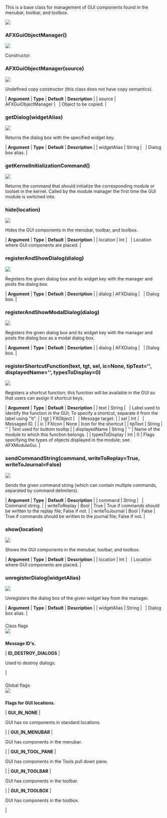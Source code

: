 This is a base class for management of GUI components found in the menubar, toolbar, and toolbox.

![](https://help.3ds.com/2023/English/DSSIMULIA_Established/SIMACAERefImages/gui-afxguiobjectmanager.png)

### AFXGuiObjectManager()  
![](https://help.3ds.com/2023/English/DSSIMULIA_Established/IconsReference/butix_top_wline.png)

Constructor.

### AFXGuiObjectManager(source)  
![](https://help.3ds.com/2023/English/DSSIMULIA_Established/IconsReference/butix_top_wline.png)

Undefined copy constructor (this class does not have copy semantics).

| **Argument** | **Type** | **Default** | **Description** |
| source | AFXGuiObjectManager |   | Object to be copied. |

### getDialog(widgetAlias)  
![](https://help.3ds.com/2023/English/DSSIMULIA_Established/IconsReference/butix_top_wline.png)

Returns the dialog box with the specified widget key.

| **Argument** | **Type** | **Default** | **Description** |
| widgetAlias | String |   | Dialog box alias. |

### getKernelInitializationCommand()  
![](https://help.3ds.com/2023/English/DSSIMULIA_Established/IconsReference/butix_top_wline.png)

Returns the command that should initialize the corresponding module or toolset in the kernel. Called by the module manager the first time the GUI module is switched into.

### hide(location)  
![](https://help.3ds.com/2023/English/DSSIMULIA_Established/IconsReference/butix_top_wline.png)

Hides the GUI components in the menubar, toolbar, and toolbox.

| **Argument** | **Type** | **Default** | **Description** |
| location | Int |   | Location where GUI components are placed. |

### registerAndShowDialog(dialog)  
![](https://help.3ds.com/2023/English/DSSIMULIA_Established/IconsReference/butix_top_wline.png)

Registers the given dialog box and its widget key with the manager and posts the dialog box.

| **Argument** | **Type** | **Default** | **Description** |
| dialog | AFXDialog |   | Dialog box. |

### registerAndShowModalDialog(dialog)  
![](https://help.3ds.com/2023/English/DSSIMULIA_Established/IconsReference/butix_top_wline.png)

Registers the given dialog box and its widget key with the manager and posts the dialog box as a modal dialog box.

| **Argument** | **Type** | **Default** | **Description** |
| dialog | AFXDialog |   | Dialog box. |

### registerShortcutFunction(text, tgt, sel, ic=None, tipText='', displayedName='', typesToDisplay=0)  
![](https://help.3ds.com/2023/English/DSSIMULIA_Established/IconsReference/butix_top_wline.png)

Registers a shortcut function; this function will be available in the GUI so that users can assign it shortcut keys.

| **Argument** | **Type** | **Default** | **Description** |
| text | String |   | Label used to identify the function in the GUI; To specify a shortcut, separate it from the label using "\\t". |
| tgt | FXObject |   | Message target. |
| sel | Int |   | Messaged ID. |
| ic | FXIcon | None | Icon for the shortcut |
| tipText | String | '' | Text used for buttom tooltip |
| displayedName | String | '' | Name of the module to which this function belongs. |
| typesToDisplay | Int | 0 | Flags specifying the types of objects displayed in the module; see AFXModuleGui. |

### sendCommandString(command, writeToReplay=True, writeToJournal=False)  
![](https://help.3ds.com/2023/English/DSSIMULIA_Established/IconsReference/butix_top_wline.png)

Sends the given command string (which can contain multiple commands, separated by command delimiters).

| **Argument** | **Type** | **Default** | **Description** |
| command | String |   | Command string. |
| writeToReplay | Bool | True | True if commands should be written to the replay file; False if not. |
| writeToJournal | Bool | False | True if commands should be written to the journal file; False if not. |

### show(location)  
![](https://help.3ds.com/2023/English/DSSIMULIA_Established/IconsReference/butix_top_wline.png)

Shows the GUI components in the menubar, toolbar, and toolbox.

| **Argument** | **Type** | **Default** | **Description** |
| location | Int |   | Location where GUI components are placed. |

### unregisterDialog(widgetAlias)  
![](https://help.3ds.com/2023/English/DSSIMULIA_Established/IconsReference/butix_top_wline.png)

Unregisters the dialog box of the given widget key from the manager.

| **Argument** | **Type** | **Default** | **Description** |
| widgetAlias | String |   | Dialog box alias. |

###   
Class flags  
![](https://help.3ds.com/2023/English/DSSIMULIA_Established/IconsReference/butix_top_wline.png)

### 

**Message ID's.**

| **ID\_DESTROY\_DIALOGS** | 

Used to destroy dialogs.

 |

###   
Global flags  
![](https://help.3ds.com/2023/English/DSSIMULIA_Established/IconsReference/butix_top_wline.png)

### 

**Flags for GUI locations.**

| **GUI\_IN\_NONE** | 

GUI has no components in standard locations.

 |
| **GUI\_IN\_MENUBAR** | 

GUI has components in the menubar.

 |
| **GUI\_IN\_TOOL_PANE** | 

GUI has components in the Tools pull down pane.

 |
| **GUI\_IN\_TOOLBAR** | 

GUI has components in the toolbar.

 |
| **GUI\_IN\_TOOLBOX** | 

GUI has components in the toolbox.

 |